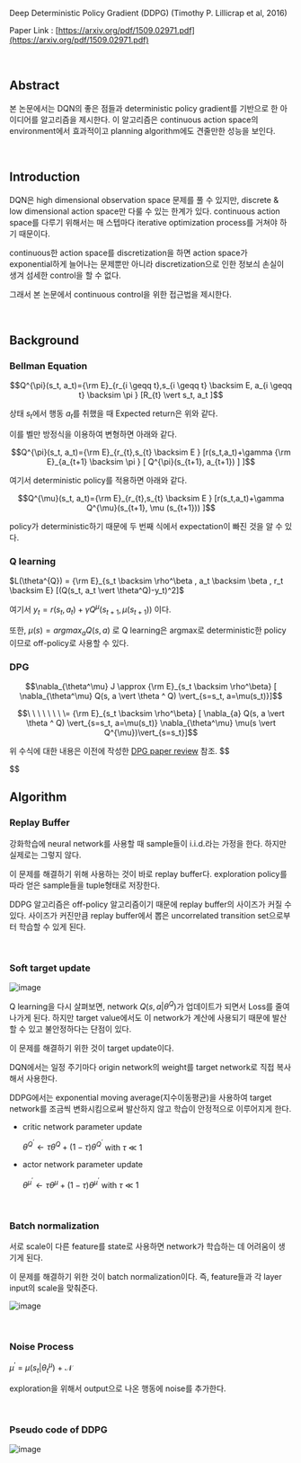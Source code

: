

Deep Deterministic Policy Gradient (DDPG) (Timothy P. Lillicrap et al, 2016)

Paper Link : [https://arxiv.org/pdf/1509.02971.pdf](https://arxiv.org/pdf/1509.02971.pdf)

<br />

## Abstract

본 논문에서는 DQN의 좋은 점들과 deterministic policy gradient를 기반으로 한 아이디어를 알고리즘을 제시한다. 이 알고리즘은 continuous action space의 environment에서 효과적이고 planning algorithm에도 견줄만한 성능을 보인다.

<br />

## Introduction

DQN은 high dimensional observation space 문제를 풀 수 있지만, discrete & low dimensional action space만 다룰 수 있는 한계가 있다. continuous action space를 다루기 위해서는 매 스텝마다 iterative optimization process를 거쳐야 하기 때문이다.

continuous한 action space를 discretization을 하면 action space가 exponential하게 늘어나는 문제뿐만 아니라 discretization으로 인한 정보싀 손실이 생겨 섬세한 control을 할 수 없다.

그래서 본 논문에서 continuous control을 위한 접근법을 제시한다.

<br />

## Background

### Bellman Equation

$$Q^{\pi}(s_t, a_t)={\rm E}_{r_{i \geqq t},s_{i \geqq t} \backsim E, a_{i \geqq t} \backsim \pi } [R_{t} \vert s_t, a_t  ]$$

상태 $s_t$에서 행동 $a_t$를 취했을 때 Expected return은 위와 같다.

이를 벨만 방정식을 이용하여 변형하면 아래와 같다.

$$Q^{\pi}(s_t, a_t)={\rm E}_{r_{t},s_{t} \backsim E } [r(s_t,a_t)+\gamma {\rm E}_{a_{t+1} \backsim \pi } [ Q^{\pi}(s_{t+1}, a_{t+1}) ] ]$$

여기서 deterministic policy를 적용하면 아래와 같다.

$$Q^{\mu}(s_t, a_t)={\rm E}_{r_{t},s_{t} \backsim E } [r(s_t,a_t)+\gamma Q^{\mu}(s_{t+1}, \mu (s_{t+1})) ]$$

policy가 deterministic하기 때문에 두 번째 식에서 expectation이 빠진 것을 알 수 있다.



### Q learning

$L(\theta^{Q}) = {\rm E}_{s_t \backsim \rho^\beta , a_t \backsim \beta , r_t \backsim E} [(Q(s_t, a_t \vert \theta^Q)-y_t)^2]$

여기서 $y_t = r(s_t, a_t) + \gamma Q^{\mu}(s_{t+1},\mu(s_{t+1}))$ 이다.

또한, $\mu(s) = argmax_{a}Q(s,a)$ 로 Q learning은 argmax로 deterministic한 policy이므로 off-policy로 사용할 수 있다.



### DPG

$$\nabla_{\theta^\mu} J \approx  {\rm E}_{s_t \backsim \rho^\beta} [ \nabla_{\theta^\mu} Q(s, a \vert \theta ^ Q) \vert_{s=s_t, a=\mu(s_t)}]$$

$$\ \ \ \ \ \ \ \= {\rm E}_{s_t \backsim \rho^\beta} [ \nabla_{a} Q(s, a \vert \theta ^ Q) \vert_{s=s_t, a=\mu(s_t)} \nabla_{\theta^\mu} \mu(s \vert Q^{\mu})\vert_{s=s_t}]$$

위 수식에 대한 내용은 이전에 작성한 [DPG paper review](https://hyunhakim.github.io/Paper-review-Deterministic-Policy-Gradient-Algorithms/) 참조.
$$

$$


## Algorithm

### Replay Buffer

강화학습에 neural network를 사용할 때 sample들이 i.i.d.라는 가정을 한다. 하지만 실제로는 그렇지 않다.

이 문제를 해결하기 위해 사용하는 것이 바로 replay buffer다. exploration policy를 따라 얻은 sample들을 tuple형태로 저장한다.

DDPG 알고리즘은 off-policy 알고리즘이기 때문에 replay buffer의 사이즈가 커질 수 있다. 사이즈가 커진만큼 replay buffer에서 뽑은 uncorrelated transition set으로부터 학습할 수 있게 된다.

<br />

### Soft target update

![image](https://user-images.githubusercontent.com/59254578/73629365-3a936b80-4696-11ea-9aa8-a448eb201a45.png)

Q learning을 다시 살펴보면, network $Q(s,a\vert\theta^Q)$가 업데이트가 되면서 Loss를 줄여나가게 된다. 하지만 target value에서도 이 network가 계산에 사용되기 때문에 발산할 수 있고 불안정하다는 단점이 있다.

이 문제를 해결하기 위한 것이 target update이다.

DQN에서는 일정 주기마다 origin network의 weight를 target network로 직접 복사해서 사용한다.

DDPG에서는 exponential moving average(지수이동평균)을 사용하여 target network를 조금씩 변화시킴으로써 발산하지 않고 학습이 안정적으로 이루어지게 한다.

- critic network parameter update

  $\theta^{Q^{‘}} \leftarrow \tau \theta^{Q} + (1-\tau) \theta^{Q^{‘}}$ with $\tau\ \ll\ 1$

- actor network parameter update

  $\theta^{\mu^{‘}} \leftarrow \tau \theta^{\mu} + (1-\tau) \theta^{\mu^{‘}}$ with $\tau\ \ll\ 1$

<br />

### Batch normalization

서로 scale이 다른 feature를 state로 사용하면 network가 학습하는 데 어려움이 생기게 된다.

이 문제를 해결하기 위한 것이 batch normalization이다. 즉, feature들과 각 layer input의 scale을 맞춰준다.

![image](https://user-images.githubusercontent.com/59254578/73630263-feadd580-4698-11ea-98bc-427e3b0b369d.png)

<br />

### Noise Process

$\mu^\prime\ =\ \mu(s_t\vert\theta^\mu_t)\ +\ \mathcal{N}$

exploration을 위해서 output으로 나온 행동에 noise를 추가한다.

<br />

### Pseudo code of DDPG

![image](https://user-images.githubusercontent.com/59254578/73628157-c1dee000-4692-11ea-993f-7962e9bd2004.png)



